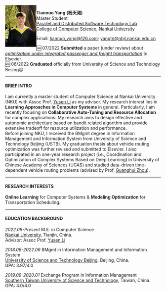 <img align="left" src="./本科学士服.jpg" width = '101' height ='135'>

**Tiannuo Yang (杨天诺)**  
Master Student  
[Parallel and Distributed Software Technology Lab](https://nbjl.nankai.edu.cn/)   
[College of Computer Science](https://encc.nankai.edu.cn/), [Nankai University](https://en.nankai.edu.cn/)

Email: <tiannuo_yang@126.com>; <yangtn@nbjl.nankai.edu.cn>


🆕 07/2022 **Submitted** a paper (under review) about [*optimization under integrated passenger and freight transportation*](https://github.com/tiannuo-yang/G-VRP-IPD-TW) to Elsevier.  
🆕 06/2022 **Graduated** officially from University of Science and Technology Beijing😊.

---
#### BRIEF INTRO
I am currently a master student of Computer Science at Nankai University (NKU) with Assoc Prof. [Yusen Li](https://liyusen-nku.github.io/) as my advisor. My research interest lies in **Learning Approaches in Computer Systems** in general. Particularly, I am recently focusing on **Collaborative Auto-Tuning and Resource Allocation** for complex applications. My research aims to design effective and autonomic architecture based on bandit related algorithm and provide extensive tradeoff for resource utilization and performance.  
Before joining NKU, I received the BMgmt degree in Information Management and Information System from University of Science and Technology Beijing (USTB). My graduation thesis about vehicle routing optimization was further revised and submitted to Elsevier. I also participated in an one-year research project (i.e., Coordination and Optimization of Complex Systems Based on Deep Learning) in University of Chinese Academy of Sciences (UCAS) and studied data-driven time-dependent vehicle routing problems (advised by Prof. [Guanghui Zhou](https://people.ucas.ac.cn/~zhouguanghui)).

<!-- https://www.cs.purdue.edu/homes/choi293/index.html -->

---
#### RESEARCH INTERESTS

**Online Learning** for Computer Systems & **Modeling Optimization** for Transportation Scheduling.

---
#### EDUCATION BACKGROUND

*2022.08-Present* M.E. in Computer Science  
[Nankai University](https://en.ustb.edu.cn/), Tianjin, China.  
Advisor: Assoc Prof. [Yusen Li](https://liyusen-nku.github.io/)

*2018.08-2022.06* BMgmt in Information Management and Information System  
[University of Science and Technology Beijing](https://en.ustb.edu.cn/), Beijing, China.  
GPA: 3.97/4.0

*2019.09-2020.01* Exchange Program in Information Management  
[Southern Taiwan University of Science and Technology](https://www.stust.edu.tw/en/), Taiwan, China.  
GPA: 4.0/4.0
